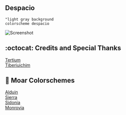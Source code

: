 Despacio
------

```VimL
"light gray background
colorscheme despacio 
```
![Screenshot](https://cloud.githubusercontent.com/assets/11221489/24349690/b3e9f37a-1294-11e7-8a8d-d80b0199a6fa.png)

:octocat: Credits and Special Thanks
-----------------
[Tertium](https://github.com/tertium)<br>
[Tiberiuichim](https://github.com/tiberiuichim)<br>



:octopus: Moar Colorschemes
-------
[Alduin](https://github.com/AlessandroYorba/Alduin)<br>
[Sierra](https://github.com/AlessandroYorba/Sierra)<br>
[Sidonia](https://github.com/AlessandroYorba/Sidonia)<br>
[Monrovia](https://github.com/AlessandroYorba/Monrovia)

